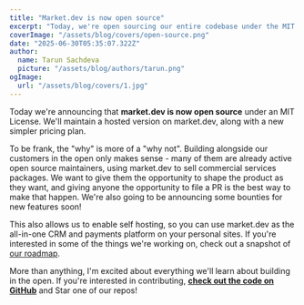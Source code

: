 ```yaml
---
title: "Market.dev is now open source"
excerpt: "Today, we're open sourcing our entire codebase under the MIT License."
coverImage: "/assets/blog/covers/open-source.png"
date: "2025-06-30T05:35:07.322Z"
author:
  name: Tarun Sachdeva
  picture: "/assets/blog/authors/tarun.png"
ogImage:
  url: "/assets/blog/covers/1.jpg"
---
```


Today we're announcing that **market.dev is now open source** under an MIT License. We'll maintain a hosted version on market.dev, along with a new simpler pricing plan.

To be frank, the "why" is more of a "why not". Building alongside our customers in the open only makes sense - many of them are already active open source maintainers, using market.dev to sell commercial services packages. We want to give them the opportunity to shape the product as they want, and giving anyone the opportunity to file a PR is the best way to make that happen. We're also going to be announcing some bounties for new features soon!

This also allows us to enable self hosting, so you can use market.dev as the all-in-one CRM and payments platform on your personal sites. If you're interested in some of the things we're working on, check out a snapshot of [our roadmap](https://x.com/marketdotdev/status/1915822315079700643).

More than anything, I'm excited about everything we'll learn about building in the open. If you're interested in contributing, **[check out the code on GitHub](https://github.com/market-dot-dev/)** and Star one of our repos!